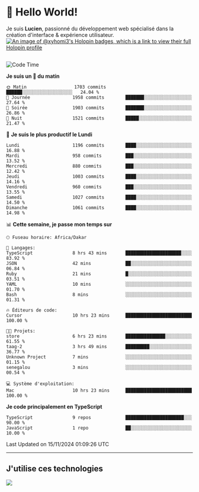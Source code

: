 # 👋 Hello World!

Je suis **Lucien**, passionné du développement web spécialisé dans la création d'interface & expérience utilisateur.
[![An image of @xyhomi3's Holopin badges, which is a link to view their full Holopin profile](https://holopin.me/xyhomi3)](https://holopin.io/@xyhomi3)

##

<!--START_SECTION:waka-->
![Code Time](http://img.shields.io/badge/Code%20Time-2%2C515%20hrs%2044%20mins-blue)

**Je suis un 🐤 du matin** 

```text
🌞 Matin                  1703 commits        ██████░░░░░░░░░░░░░░░░░░░   24.04 % 
🌆 Journée                1958 commits        ███████░░░░░░░░░░░░░░░░░░   27.64 % 
🌃 Soirée                 1903 commits        ███████░░░░░░░░░░░░░░░░░░   26.86 % 
🌙 Nuit                   1521 commits        █████░░░░░░░░░░░░░░░░░░░░   21.47 % 
```
📅 **Je suis le plus productif le Lundi** 

```text
Lundi                    1196 commits        ████░░░░░░░░░░░░░░░░░░░░░   16.88 % 
Mardi                    958 commits         ███░░░░░░░░░░░░░░░░░░░░░░   13.52 % 
Mercredi                 880 commits         ███░░░░░░░░░░░░░░░░░░░░░░   12.42 % 
Jeudi                    1003 commits        ████░░░░░░░░░░░░░░░░░░░░░   14.16 % 
Vendredi                 960 commits         ███░░░░░░░░░░░░░░░░░░░░░░   13.55 % 
Samedi                   1027 commits        ████░░░░░░░░░░░░░░░░░░░░░   14.50 % 
Dimanche                 1061 commits        ████░░░░░░░░░░░░░░░░░░░░░   14.98 % 
```


📊 **Cette semaine, je passe mon temps sur** 

```text
🕑︎ Fuseau horaire: Africa/Dakar

💬 Langages: 
TypeScript               8 hrs 43 mins       █████████████████████░░░░   83.92 % 
JSON                     42 mins             ██░░░░░░░░░░░░░░░░░░░░░░░   06.84 % 
Ruby                     21 mins             █░░░░░░░░░░░░░░░░░░░░░░░░   03.51 % 
YAML                     10 mins             ░░░░░░░░░░░░░░░░░░░░░░░░░   01.70 % 
Bash                     8 mins              ░░░░░░░░░░░░░░░░░░░░░░░░░   01.31 % 

🔥 Éditeurs de code: 
Cursor                   10 hrs 23 mins      █████████████████████████   100.00 % 

🐱‍💻 Projets: 
store                    6 hrs 23 mins       ███████████████░░░░░░░░░░   61.55 % 
taag-2                   3 hrs 49 mins       █████████░░░░░░░░░░░░░░░░   36.77 % 
Unknown Project          7 mins              ░░░░░░░░░░░░░░░░░░░░░░░░░   01.15 % 
senegalou                3 mins              ░░░░░░░░░░░░░░░░░░░░░░░░░   00.54 % 

💻 Système d'exploitation: 
Mac                      10 hrs 23 mins      █████████████████████████   100.00 % 
```

**Je code principalement en TypeScript** 

```text
TypeScript               9 repos             ██████████████████████░░░   90.00 % 
JavaScript               1 repo              ██░░░░░░░░░░░░░░░░░░░░░░░   10.00 % 
```




 Last Updated on 15/11/2024 01:09:26 UTC
<!--END_SECTION:waka-->
---

## J'utilise ces technologies

<p align="left">
  <a href="https://skillicons.dev">
    <img src="https://skillicons.dev/icons?i=ts,js,md,scss,tailwind,react,docker,express,astro,vite,nextjs,vercel,figma,ableton" />
  </a>
</p>

